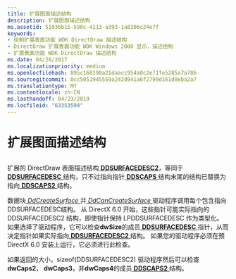```yaml
---
title: 扩展图面描述结构
description: 扩展图面描述结构
ms.assetid: 51936b15-590c-4113-a393-1a8306c24e7f
keywords:
- 绘制扩展表面功能 WDK DirectDraw 描述结构
- DirectDraw 扩展表面功能 WDK Windows 2000 显示，描述结构
- 扩展表面功能 WDK DirectDraw 描述结构
ms.date: 04/20/2017
ms.localizationpriority: medium
ms.openlocfilehash: 895c160190a21daacc954a0c2e71fe5285a7a786
ms.sourcegitcommit: 0cc5051945559a242d941a6f2799d161d8eba2a7
ms.translationtype: MT
ms.contentlocale: zh-CN
ms.lasthandoff: 04/23/2019
ms.locfileid: "63353594"
---
```

# <a name="extended-surface-description-structure"></a>扩展图面描述结构


## <span id="ddk_extended_surface_description_structure_gg"></span><span id="DDK_EXTENDED_SURFACE_DESCRIPTION_STRUCTURE_GG"></span>


扩展的 DirectDraw 表面描述结构[ **DDSURFACEDESC2**](https://msdn.microsoft.com/library/windows/hardware/ff550340)，等同于[ **DDSURFACEDESC** ](https://msdn.microsoft.com/library/windows/hardware/ff550339)结构，只不过指向指针[ **DDSCAPS** ](https://msdn.microsoft.com/library/windows/hardware/ff550286)结构末尾的结构已替换为指向[ **DDSCAPS2** ](https://msdn.microsoft.com/library/windows/hardware/ff550292)结构。

数据块[ *DdCreateSurface* ](https://msdn.microsoft.com/library/windows/hardware/ff549263)并[ *DdCanCreateSurface* ](https://msdn.microsoft.com/library/windows/hardware/ff549213)驱动程序调用每个包含指向 DDSURFACEDESC结构。 从 DirectX 6.0 开始，这些指针可能实际指向的 DDSURFACEDESC2 结构，即使指针保持 LPDDSURFACEDESC 作为类型化。 如果选择了驱动程序，它可以检查**dwSize**的成员[ **DDSURFACEDESC** ](https://msdn.microsoft.com/library/windows/hardware/ff550339)指针，从而决定指针如果实际指向[ **DDSURFACEDESC2** ](https://msdn.microsoft.com/library/windows/hardware/ff550340)结构。 如果您的驱动程序必须在预 DirectX 6.0 安装上运行，它必须进行此检查。

如果返回的大小，sizeof(DDSURFACEDESC2) 驱动程序然后可以检查**dwCaps2**， **dwCaps3**，并**dwCaps4**的成员[ **DDSCAPS2** ](https://msdn.microsoft.com/library/windows/hardware/ff550292)结构。

 

 





